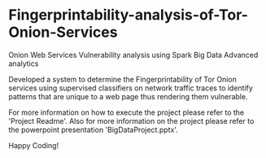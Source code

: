 # Fingerprintability-analysis-of-Tor-Onion-Services
Onion Web Services Vulnerability analysis using Spark Big Data Advanced analytics

Developed a system to determine the Fingerprintability of Tor Onion services using supervised classifiers on network traffic traces to identify patterns that are unique to a web page thus rendering them vulnerable.

For more information on how to execute the project please refer to the 'Project Readme'. Also for more information on the project please refer to the powerpoint presentation 'BigDataProject.pptx'.


Happy Coding!
